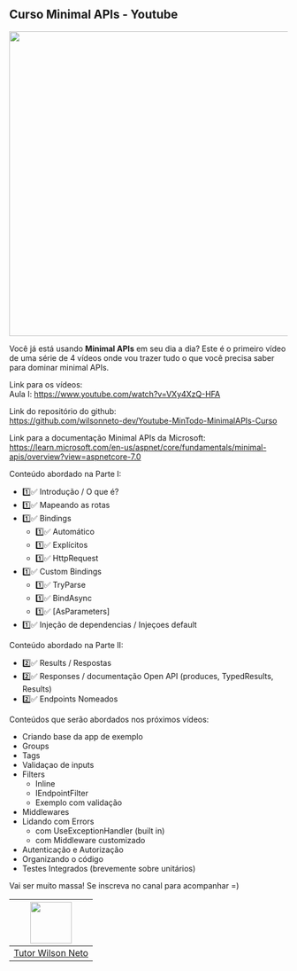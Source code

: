 ## Curso Minimal APIs - Youtube 

<p align=center>
  <img width="550" src="https://user-images.githubusercontent.com/20674439/216841373-3e7740c1-4c4e-420e-9753-2dd30bde0529.jpg" />
</p>

<p>

Você já está usando <b>Minimal APIs</b> em seu dia a dia? Este é o primeiro vídeo de uma série de 4 vídeos onde vou trazer tudo o que você precisa saber para dominar minimal APIs. 

Link para os vídeos:<br />
Aula I: https://www.youtube.com/watch?v=VXy4XzQ-HFA

Link do repositório do github:<br />
https://github.com/wilsonneto-dev/Youtube-MinTodo-MinimalAPIs-Curso

Link para a documentação Minimal APIs da Microsoft: <br />
https://learn.microsoft.com/en-us/aspnet/core/fundamentals/minimal-apis/overview?view=aspnetcore-7.0

Conteúdo abordado na Parte I:

- 1️⃣✅ Introdução / O que é?
- 1️⃣✅ Mapeando as rotas
- 1️⃣✅ Bindings
    - 1️⃣✅ Automático
    - 1️⃣✅ Explícitos
    - 1️⃣✅ HttpRequest
- 1️⃣✅ Custom Bindings
    - 1️⃣✅ TryParse
    - 1️⃣✅ BindAsync
    - 1️⃣✅ [AsParameters]
- 1️⃣✅ Injeção de dependencias / Injeçoes default

Conteúdo abordado na Parte II:

- 2️⃣✅ Results / Respostas
- 2️⃣✅ Responses / documentação Open API (produces, TypedResults, Results)
- 2️⃣✅ Endpoints Nomeados

Conteúdos que serão abordados nos próximos vídeos:

- Criando base da app de exemplo
- Groups
- Tags
- Validaçao de inputs
- Filters
    - Inline
    - IEndpointFilter
    - Exemplo com validação
- Middlewares
- Lidando com Errors
    - com UseExceptionHandler (built in)
    - com Middleware customizado
- Autenticação e Autorização
- Organizando o código
- Testes Integrados (brevemente sobre unitários)

Vai ser muito massa!
Se inscreva no canal para acompanhar =)

</p>


| [<img src="https://github.com/wilsonneto-dev.png" width="75px;"/>][1] |
| :-: |
|[Tutor Wilson Neto][1]|


[1]: https://github.com/wilsonneto-dev
